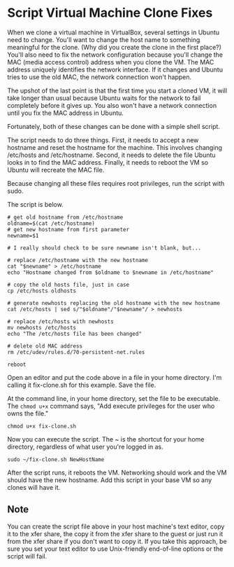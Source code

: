 Script Virtual Machine Clone Fixes
==================================

When we clone a virtual machine in VirtualBox, several settings in Ubuntu need to change. You'll want to change the host name to something meaningful for the clone. (Why did you create the clone in the first place?) You'll also need to fix the network configuration because you'll change the MAC (media access control) address when you clone the VM. The MAC address uniquely identifies the network interface. If it changes and Ubuntu tries to use the old MAC, the network connection won't happen.

The upshot of the last point is that the first time you start a cloned VM, it will take longer than usual because Ubuntu waits for the network to fail completely before it gives up. You also won't have a network connection until you fix the MAC address in Ubuntu.

Fortunately, both of these changes can be done with a simple shell script.

The script needs to do three things. First, it needs to accept a new hostname and reset the hostname for the machine. This involves changing /etc/hosts and /etc/hostname. Second, it needs to delete the file Ubuntu looks in to find the MAC address. Finally, it needs to reboot the VM so Ubuntu will recreate the MAC file.

Because changing all these files requires root privileges, run the script with sudo.

The script is below.

	# get old hostname from /etc/hostname
    oldname=$(cat /etc/hostname)
	# get new hostname from first parameter 
    newname=$1

	# I really should check to be sure newname isn't blank, but...

	# replace /etc/hostname with the new hostname
    cat "$newname" > /etc/hostname
    echo "Hostname changed from $oldname to $newname in /etc/hostname"
    
    # copy the old hosts file, just in case
    cp /etc/hosts oldhosts

	# generate newhosts replacing the old hostname with the new hostname
    cat /etc/hosts | sed s/"$oldname"/"$newname"/ > newhosts

	# replace /etc/hosts with newhosts
    mv newhosts /etc/hosts
    echo "The /etc/hosts file has been changed"

    # delete old MAC address
	rm /etc/udev/rules.d/70-persistent-net.rules

	reboot

Open an editor and put the code above in a file in your home directory. I'm calling it fix-clone.sh for this example. Save the file.

At the command line, in your home directory, set the file to be executable. The `chmod u+x` command says, "Add execute privileges for the user who owns the file." 

    chmod u+x fix-clone.sh

Now you can execute the script. The ~ is the shortcut for your home directory, regardless of what user you're logged in as.

    sudo ~/fix-clone.sh NewHostName

After the script runs, it reboots the VM. Networking should work and the VM should have the new hostname. Add this script in your base VM so any clones will have it.

## Note
You can create the script file above in your host machine's text editor, copy it to the xfer share, the copy it from the xfer share to the guest or just run it from the xfer share if you don't want to copy it. If you take this approach, be sure you set your text editor to use Unix-friendly end-of-line options or the script will fail.